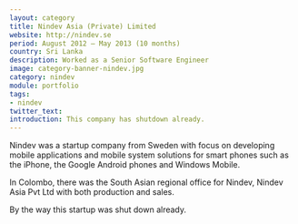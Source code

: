 ```yaml
---
layout: category
title: Nindev Asia (Private) Limited
website: http://nindev.se
period: August 2012 – May 2013 (10 months)  
country: Sri Lanka
description: Worked as a Senior Software Engineer
image: category-banner-nindev.jpg
category: nindev
module: portfolio
tags:
- nindev
twitter_text: 
introduction: This company has shutdown already.
---
```


Nindev was a startup company from Sweden with focus on developing mobile applications and mobile 
system solutions for smart phones such as the iPhone, the Google Android phones and Windows Mobile.

In Colombo, there was the South Asian regional office for Nindev, Nindev Asia Pvt Ltd with both 
production and sales.

By the way this startup was shut down already.